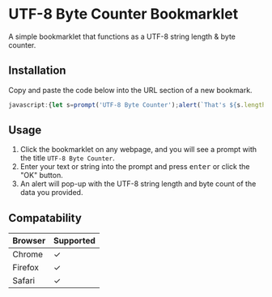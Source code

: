 # UTF-8 Byte Counter Bookmarklet
A simple bookmarklet that functions as a UTF-8 string length &amp; byte counter.

## Installation
Copy and paste the code below into the URL section of a new bookmark.
```javascript
javascript:{let s=prompt('UTF-8 Byte Counter');alert(`That's ${s.length} characters, totaling ${new Blob([s]).size} UTF-8 bytes.`)}
```

## Usage
1. Click the bookmarklet on any webpage, and you will see a prompt with the title `UTF-8 Byte Counter`.
2. Enter your text or string into the prompt and press <kbd>enter</kbd> or click the "OK" button.
3. An alert will pop-up with the UTF-8 string length and byte count of the data you provided.

## Compatability
Browser | Supported
--------|------------
Chrome  |     ✓
Firefox |     ✓
Safari  |     ✓
